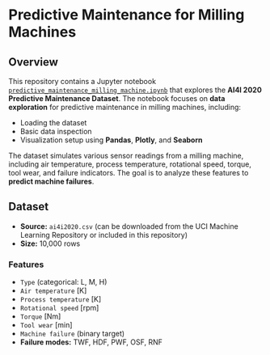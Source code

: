 # Predictive Maintenance for Milling Machines

## Overview
This repository contains a Jupyter notebook [`predictive_maintenance_milling_machine.ipynb`](predictive_maintenance_milling_machine.ipynb) that explores the **AI4I 2020 Predictive Maintenance Dataset**. The notebook focuses on **data exploration** for predictive maintenance in milling machines, including:

- Loading the dataset  
- Basic data inspection  
- Visualization setup using **Pandas**, **Plotly**, and **Seaborn**  

The dataset simulates various sensor readings from a milling machine, including air temperature, process temperature, rotational speed, torque, tool wear, and failure indicators. The goal is to analyze these features to **predict machine failures**.

## Dataset
- **Source:** `ai4i2020.csv` (can be downloaded from the UCI Machine Learning Repository or included in this repository)  
- **Size:** 10,000 rows  

### Features
- `Type` (categorical: L, M, H)  
- `Air temperature` [K]  
- `Process temperature` [K]  
- `Rotational speed` [rpm]  
- `Torque` [Nm]  
- `Tool wear` [min]  
- `Machine failure` (binary target)  
- **Failure modes:** TWF, HDF, PWF, OSF, RNF
